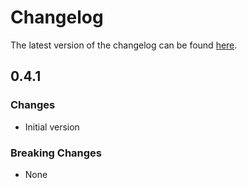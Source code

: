 # Changelog

The latest version of the changelog can be found [here](/Azure/bicep-registry-modules/blob/main/avm/res/web/serverfarm/CHANGELOG.md).

## 0.4.1

### Changes

- Initial version

### Breaking Changes

- None
